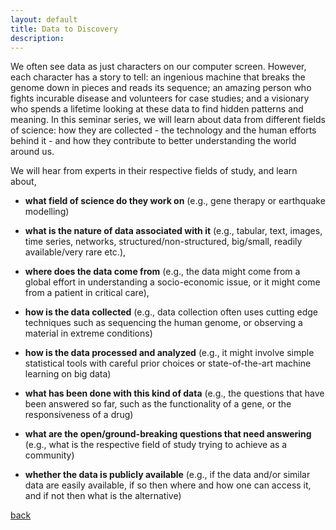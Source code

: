 ```yaml
---
layout: default
title: Data to Discovery
description:
---
```


We often see data as just characters on our computer screen.  However, each character has a story to tell: an ingenious machine that breaks the genome down in pieces and reads its sequence; an amazing person who fights incurable disease and volunteers for case studies; and a visionary who spends a lifetime looking at these data to find hidden patterns and meaning. In this seminar series, we will learn about data from different fields of science: how they are collected - the technology and the human efforts behind it - and how they contribute to better understanding the world around us.

We will hear from experts in their respective fields of study, and learn about,

- **what field of science do they work on** (e.g., gene therapy or earthquake modelling)

- **what is the nature of data associated with it** (e.g., tabular, text, images, time series, networks, structured/non-structured, big/small, readily available/very rare etc.),

- **where does the data come from** (e.g., the data might come from a global effort in understanding a socio-economic issue, or it might come from a patient in critical care),

- **how is the data collected** (e.g., data collection often uses cutting edge techniques such as sequencing the human genome, or observing a material in extreme conditions)

- **how is the data processed and analyzed** (e.g., it might involve simple statistical tools with careful prior choices or state-of-the-art machine learning on big data)

- **what has been done with this kind of data** (e.g., the questions that have been answered so far, such as the functionality of a gene, or the responsiveness of a drug) 

- **what are the open/ground-breaking questions that need answering** (e.g., what is the respective field of study trying to achieve as a community)

- **whether the data is publicly available** (e.g., if the data and/or similar data are easily available, if so then where and how one can access it, and if not then what is the alternative)

[back](./)
